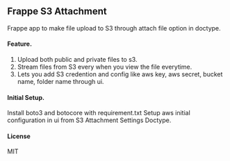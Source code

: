 ## Frappe S3 Attachment

Frappe app to make file upload to S3 through attach file option in doctype.

#### Feature.

1. Upload both public and private files to s3.
2. Stream files from S3 every when you view the file everytime.
3. Lets you add S3 credention and config like aws key, aws secret, bucket name, folder name     through ui.

#### Initial  Setup.

Install boto3 and botocore with requirement.txt
Setup aws initial configuration in ui from S3 Attachment Settings Doctype.

#### License

MIT
